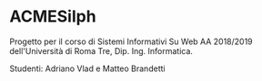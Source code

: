 # ACMESilph
Progetto per il corso di Sistemi Informativi Su Web AA 2018/2019 dell'Università di Roma Tre, Dip. Ing. Informatica.

Studenti: Adriano Vlad e Matteo Brandetti
